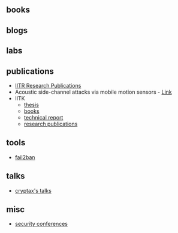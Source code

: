 ## books

## blogs

## labs

## publications

* [IITR Research Publications](http://repository.iitr.ac.in/handle/123456789/2)
* Acoustic side-channel attacks via mobile motion sensors - [Link](https://github.com/dufferzafar/accelphone/blob/master/report/Thesis.pdf)
* IITK
	* [thesis](https://security.cse.iitk.ac.in/thesis)
	* [books](https://security.cse.iitk.ac.in/books)
	* [technical report](https://security.cse.iitk.ac.in/technical_report)
	* [research publications](https://www.cse.iitk.ac.in/pages/ResearchPublications.html)

## tools

* [fail2ban](https://github.com/fail2ban/fail2ban)

## talks

* [cryptax's talks](https://github.com/cryptax/talks)

## misc

* [security conferences](https://github.com/cryptax/confsec)
